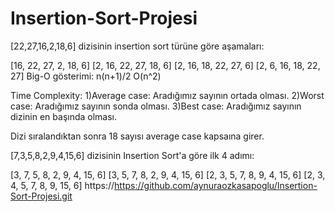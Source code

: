 # Insertion-Sort-Projesi

[22,27,16,2,18,6] dizisinin insertion sort türüne göre aşamaları:

[16, 22, 27, 2, 18, 6]
[2, 16, 22, 27, 18, 6]
[2, 16, 18, 22, 27, 6]
[2, 6, 16, 18, 22, 27]
Big-O gösterimi: n(n+1)/2 O(n^2)

Time Complexity:
1)Average case: Aradığımız sayının ortada olması.
2)Worst case: Aradığımız sayının sonda olması.
3)Best case: Aradığımız sayının dizinin en başında olması.

Dizi sıralandıktan sonra 18 sayısı average case kapsaına girer.

[7,3,5,8,2,9,4,15,6] dizisinin Insertion Sort'a göre ilk 4 adımı:

[3, 7, 5, 8, 2, 9, 4, 15, 6]
[3, 5, 7, 8, 2, 9, 4, 15, 6]
[2, 3, 5, 7, 8, 9, 4, 15, 6]
[2, 3, 4, 5, 7, 8, 9, 15, 6]
https://https://github.com/aynuraozkasapoglu/Insertion-Sort-Projesi.git
